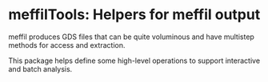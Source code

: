 # meffilTools: Helpers for meffil output

meffil produces GDS files that can be quite voluminous and
have multistep methods for access and extraction.

This package helps define some high-level operations to support
interactive and batch analysis.

